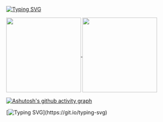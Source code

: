 [![Typing SVG](https://readme-typing-svg.herokuapp.com?font=Bytesized&size=45&pause=1000&color=F7F7F7&repeat=false&width=435&lines=Hi!+I'm+Vejvoda2023;Have+a+good+day)](https://git.io/typing-svg)

<a href="https://github.com/anuraghazra/github-readme-stats">
  <img height=200 align="center" src="https://github-readme-stats.vercel.app/api?username=Vejvoda2023&show_icons=true&theme=radical" />
</a>
<a href="https://github.com/anuraghazra/convoychat">
  <img height=200 align="center" src="https://github-readme-stats.vercel.app/api/top-langs/?username=Vejvoda2023&layout=donut&theme=radical" />
</a>


[![Ashutosh's github activity graph](https://github-readme-activity-graph.vercel.app/graph?username=Vejvoda2023&theme=synthwave-84)](https://github.com/ashutosh00710/github-readme-activity-graph)


[![Typing SVG](https://readme-typing-svg.herokuapp.com?font=Dancing+Script&size=48&pause=1000&color=F7F7F7&center=true&repeat=false&width=1000&height=100&lines=In+case+I+don't+see+you%2C;Good+morning%2C+Good+afternoon%2C+And+good+night.)](https://git.io/typing-svg)
